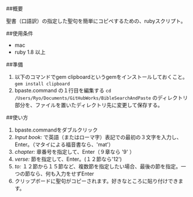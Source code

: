 ##概要

聖書（口語訳）の指定した聖句を簡単にコピペするための、rubyスクリプト。

##使用条件

* mac
* ruby 1.8 以上

##準備
1. 以下のコマンドでgem clipboardというgemをインストールしておくこと。
`gem install clipboard`
2. bpaste.command の１行目を編集する
`cd /Users/Ryo/Documents/GitHubWorks/BibleSearchAndPaste`
のディレクトリ部分を、ファイルを置いたディレクトリ先に変更して保存する。

##使い方

1. bpaste.commandをダブルクリック
2. *Input book:* で英語（またはローマ字）表記での最初の３文字を入力し、Enter。（マタイによる福音書なら、'mat'）
3. *chapter:* 章番号を指定して、Enter（９章なら '9' ）
4. *verse:* 節を指定して、Enter。(１２節なら'12')
5. *to:* １２節から１５節など、複数節を指定したい場合、最後の節を指定。一つの節なら、何も入力をせずEnter
6. クリップボードに聖句がコピーされます。好きなところに貼り付けできます。

